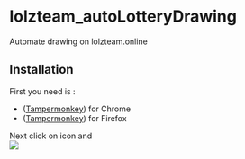 # lolzteam_autoLotteryDrawing
Automate drawing on lolzteam.online

## Installation
First you need is :
- ([Tampermonkey](https://chrome.google.com/webstore/detail/tampermonkey/dhdgffkkebhmkfjojejmpbldmpobfkfo)) for Chrome
- ([Tampermonkey](https://addons.mozilla.org/ru/firefox/addon/tampermonkey/)) for Firefox

Next click on icon and  
<img src="https://i.imgur.com/isvTZXc.png">

